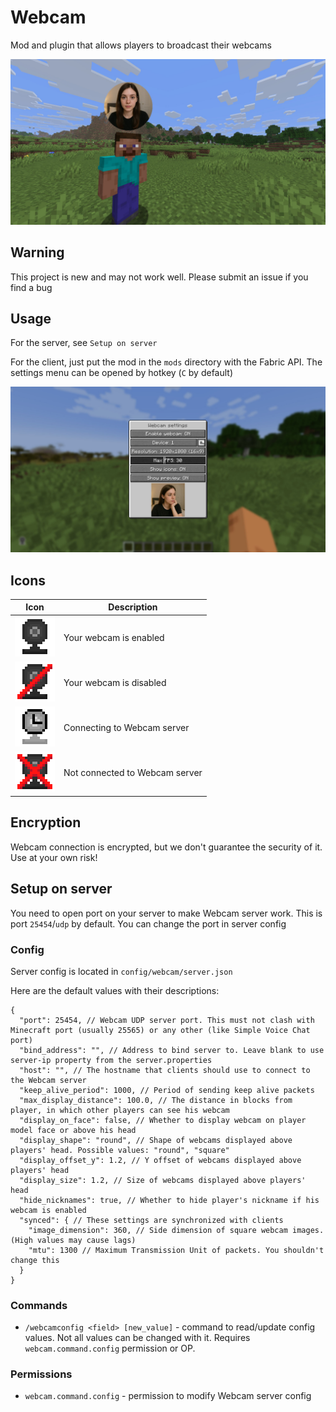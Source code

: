 # Webcam

Mod and plugin that allows players to broadcast their webcams <p>

![screenshot](images/screenshot.jpg)

## Warning

This project is new and may not work well. Please submit an issue if you find a bug

## Usage

For the server, see `Setup on server`

For the client, just put the mod in the `mods` directory with the Fabric API. The settings menu can be opened by hotkey (`C` by default)

![settings](images/settings.jpg)

## Icons

|                           Icon                           | Description                    |
|:--------------------------------------------------------:|--------------------------------|
|               ![webcam](images/webcam.png)               | Your webcam is enabled         |
|      ![webcam_disabled](images/webcam_disabled.png)      | Your webcam is disabled        |
|    ![webcam_connecting](images/webcam_connecting.png)    | Connecting to Webcam server    |
| ![webcam_no_connection](images/webcam_no_connection.png) | Not connected to Webcam server |

## Encryption

Webcam connection is encrypted, but we don't guarantee the security of it. Use at your own risk!

## Setup on server

You need to open port on your server to make Webcam server work. This is port `25454`/`udp` by default. You can change the port in server config

### Config

Server config is located in `config/webcam/server.json` <p>
Here are the default values with their descriptions: <p>
```
{
  "port": 25454, // Webcam UDP server port. This must not clash with Minecraft port (usually 25565) or any other (like Simple Voice Chat port)
  "bind_address": "", // Address to bind server to. Leave blank to use server-ip property from the server.properties
  "host": "", // The hostname that clients should use to connect to the Webcam server
  "keep_alive_period": 1000, // Period of sending keep alive packets
  "max_display_distance": 100.0, // The distance in blocks from player, in which other players can see his webcam
  "display_on_face": false, // Whether to display webcam on player model face or above his head
  "display_shape": "round", // Shape of webcams displayed above players' head. Possible values: "round", "square"
  "display_offset_y": 1.2, // Y offset of webcams displayed above players' head
  "display_size": 1.2, // Size of webcams displayed above players' head
  "hide_nicknames": true, // Whether to hide player's nickname if his webcam is enabled
  "synced": { // These settings are synchronized with clients
    "image_dimension": 360, // Side dimension of square webcam images. (High values may cause lags)
    "mtu": 1300 // Maximum Transmission Unit of packets. You shouldn't change this
  }
}
```

### Commands

- `/webcamconfig <field> [new_value]` - command to read/update config values. Not all values can be changed with it. Requires `webcam.command.config` permission or OP.

### Permissions

- `webcam.command.config` - permission to modify Webcam server config